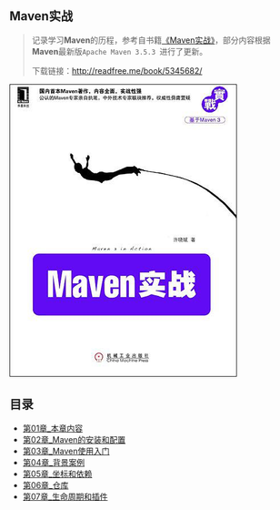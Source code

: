 ## Maven实战

> 记录学习**Maven**的历程，参考自书籍[《Maven实战》](https://book.douban.com/subject/5345682/)，部分内容根据**Maven**最新版`Apache Maven 3.5.3 `进行了更新。
>
> 下载链接：<http://readfree.me/book/5345682/>

![img](assets/s4524240.jpg)

## 目录

+ [第01章_本章内容](第01章_本章内容.md )
+ [第02章_Maven的安装和配置](第02章_Maven的安装和配置.md )
+ [第03章_Maven使用入门](第03章_Maven使用入门.md )
+ [第04章_背景案例](第04章_背景案例.md )
+ [第05章_坐标和依赖](第05章_坐标和依赖.md)
+ [第06章_仓库](第06章_仓库.md )
+ [第07章_生命周期和插件](第07章_生命周期和插件.md)

